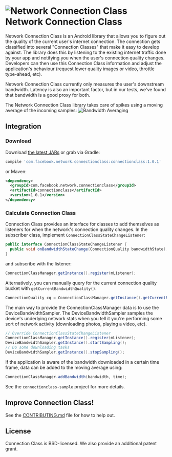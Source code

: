 # ![Network Connection Class](https://github.com/facebook/network-connection-class/raw/master/docs/images/logo_trans_square.png) Network Connection Class

Network Connection Class is an Android library that allows you to figure out
the quality of the current user's internet connection.  The connection gets
classified into several "Connection Classes" that make it easy to develop
against.  The library does this by listening to the existing internet traffic
done by your app and notifying you when the user's connection quality changes.
Developers can then use this Connection Class information and adjust the application's
behaviour (request lower quality images or video, throttle type-ahead, etc).

Network Connection Class currently only measures the user's downstream bandwidth.
Latency is also an important factor, but in our tests, we've found that bandwidth
is a good proxy for both.

The Network Connection Class library takes care of spikes using a moving average
of the incoming samples:
![Bandwidth Averaging](https://github.com/facebook/network-connection-class/raw/master/docs/images/bandwidth_averaging.png)

## Integration

### Download
Download [the latest JARs](https://github.com/facebook/network-connection-class/releases/latest) or grab via Gradle:
```groovy
compile 'com.facebook.network.connectionclass:connectionclass:1.0.1'
```
or Maven:
```xml
<dependency>
  <groupId>com.facebook.network.connectionclass</groupId>
  <artifactId>connectionclass</artifactId>
  <version>1.0.1</version>
</dependency>
```

### Calculate Connection Class
Connection Class provides an interface for classes to add themselves as
listeners for when the network's connection quality changes. In the subscriber
class, implement `ConnectionClassStateChangeListener`:

```java
public interface ConnectionClassStateChangeListener {
  public void onBandwidthStateChange(ConnectionQuality bandwidthState);
}
```

and subscribe with the listener:

```java
ConnectionClassManager.getInstance().register(mListener);
```

Alternatively, you can manually query for the current connection quality bucket with
`getCurrentBandwidthQuality()`.

```java
ConnectionQuality cq = ConnectionClassManager.getInstance().getCurrentBandwidthQuality();
```

The main way to provide the ConnectionClassManager data is to use the DeviceBandwidthSampler.
The DeviceBandwidthSampler samples the device's underlying network stats when you tell it
you're performing some sort of network activity (downloading photos, playing a video, etc).

```java
// Override ConnectionClassStateChangeListener
ConnectionClassManager.getInstance().register(mListener);
DeviceBandwidthSampler.getInstance().startSampling();
// Do some downloading tasks
DeviceBandwidthSampler.getInstance().stopSampling();
```

If the application is aware of the bandwidth downloaded in a certain time frame,
data can be added to the moving average using:

```java
ConnectionClassManager.addBandwidth(bandwidth, time);
```

See the `connectionclass-sample` project for more details.

## Improve Connection Class!
See the [CONTRIBUTING.md](https://github.com/facebook/network-connection-class/blob/master/CONTRIBUTING.md) file for how to help out.

## License
Connection Class is BSD-licensed. We also provide an additional patent grant.
